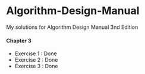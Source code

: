 # Algorithm-Design-Manual
My solutions for Algorithm Design Manual 3nd Edition

#### Chapter 3
* Exercise 1 : Done
* Exercise 2 : Done
* Exercise 3 : Done



